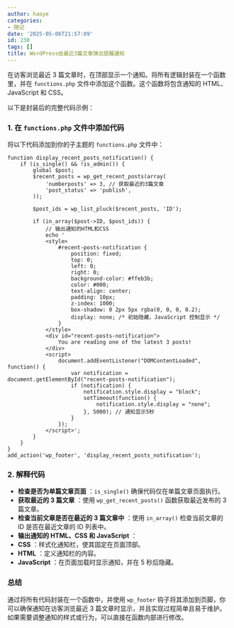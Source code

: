 ```yaml
---
author: haoye
categories:
- 随记
date: '2025-05-06T21:57:09'
id: 230
tags: []
title: WordPress给最近3篇文章弹出提醒通知
---
```


在访客浏览最近 3 篇文章时，在顶部显示一个通知。将所有逻辑封装在一个函数里，并在 `functions.php` 文件中添加这个函数。这个函数将包含通知的
HTML、JavaScript 和 CSS。

以下是封装后的完整代码示例：

### 1\. 在 `functions.php` 文件中添加代码

将以下代码添加到你的子主题的 `functions.php` 文件中：

    
    
    function display_recent_posts_notification() {
        if (is_single() && !is_admin()) {
            global $post;
            $recent_posts = wp_get_recent_posts(array(
                'numberposts' => 3, // 获取最近的3篇文章
                'post_status' => 'publish',
            ));
    
            $post_ids = wp_list_pluck($recent_posts, 'ID');
    
            if (in_array($post->ID, $post_ids)) {
                // 输出通知的HTML和CSS
                echo '
                <style>
                    #recent-posts-notification {
                        position: fixed;
                        top: 0;
                        left: 0;
                        right: 0;
                        background-color: #ffeb3b;
                        color: #000;
                        text-align: center;
                        padding: 10px;
                        z-index: 1000;
                        box-shadow: 0 2px 5px rgba(0, 0, 0, 0.2);
                        display: none; /* 初始隐藏，JavaScript 控制显示 */
                    }
                </style>
                <div id="recent-posts-notification">
                    You are reading one of the latest 3 posts!
                </div>
                <script>
                    document.addEventListener("DOMContentLoaded", function() {
                        var notification = document.getElementById("recent-posts-notification");
                        if (notification) {
                            notification.style.display = "block";
                            setTimeout(function() {
                                notification.style.display = "none";
                            }, 5000); // 通知显示5秒
                        }
                    });
                </script>';
            }
        }
    }
    add_action('wp_footer', 'display_recent_posts_notification');
    

### 2\. 解释代码

  * **检查是否为单篇文章页面** ：`is_single()` 确保代码仅在单篇文章页面执行。
  * **获取最近的 3 篇文章** ：使用 `wp_get_recent_posts()` 函数获取最近发布的 3 篇文章。
  * **检查当前文章是否在最近的 3 篇文章中** ：使用 `in_array()` 检查当前文章的 ID 是否在最近文章的 ID 列表中。
  * **输出通知的 HTML、CSS 和 JavaScript** ：
  * **CSS** ：样式化通知栏，使其固定在页面顶部。
  * **HTML** ：定义通知栏的内容。
  * **JavaScript** ：在页面加载时显示通知，并在 5 秒后隐藏。

### 总结

通过将所有代码封装在一个函数中，并使用 `wp_footer` 钩子将其添加到页脚，你可以确保通知在访客浏览最近 3
篇文章时显示，并且实现过程简单且易于维护。如果需要调整通知的样式或行为，可以直接在函数内部进行修改。

